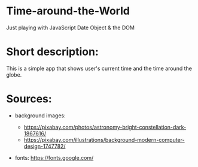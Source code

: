 # Time-around-the-World
Just playing with JavaScript Date Object &amp; the DOM

# Short description:
This is a simple app that shows user's current time and the time around the globe.

# Sources:
- background images:
  - https://pixabay.com/photos/astronomy-bright-constellation-dark-1867616/
  - https://pixabay.com/illustrations/background-modern-computer-design-1747782/

- fonts: https://fonts.google.com/
